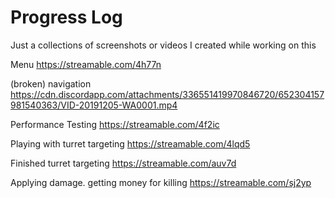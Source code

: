 ﻿# Progress Log

Just a collections of screenshots or videos I created while working on this

Menu
https://streamable.com/4h77n  

(broken) navigation
https://cdn.discordapp.com/attachments/336551419970846720/652304157981540363/VID-20191205-WA0001.mp4  

Performance Testing
https://streamable.com/4f2ic  

Playing with turret targeting
https://streamable.com/4lqd5  

Finished turret targeting
https://streamable.com/auv7d  

Applying damage. getting money for killing
https://streamable.com/sj2yp  

